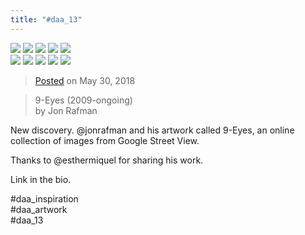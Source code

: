 ```yaml
---
title: "#daa_13"
---
```

<div class="gallery">
    <div class="gallery-row">
        <img src="../assets/201805302115-1.jpg">
        <img src="../assets/201805302115-2.jpg">
        <img src="../assets/201805302115-3.jpg">
        <img src="../assets/201805302115-4.jpg">
        <img src="../assets/201805302115-5.jpg">
    </div>
    <div class="gallery-row">
        <img src="../assets/201805302115-6.jpg">
        <img src="../assets/201805302115-7.jpg">
        <img src="../assets/201805302115-8.jpg">
        <img src="../assets/201805302115-9.jpg">
        <img src="../assets/201805302115-10.jpg">
    </div>
</div>

>[Posted](202106221357) on May 30, 2018

>9-Eyes (2009-ongoing)  
>by Jon Rafman

New discovery. @jonrafman and his artwork called 9-Eyes, an online collection of images from Google Street View.

Thanks to @esthermiquel for sharing his work.

Link in the bio.

#daa_inspiration  
#daa_artwork  
#daa_13